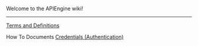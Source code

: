 Welcome to the APIEngine wiki!
***

[Terms and Definitions](https://github.com/SuiteEngine/APIEngine/wiki/APIEngineTermsAndDefinitions)

How To Documents
[Credentials (Authentication)](https://github.com/SuiteEngine/APIEngine/wiki/HowToDocs/HowTo-Credentials/HowTo-CreateCredentials)
